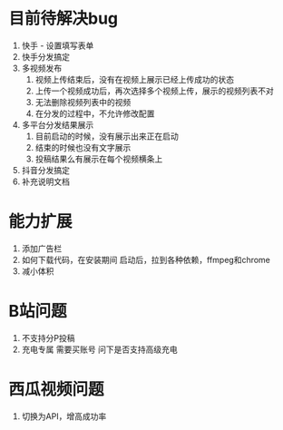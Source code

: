 # 目前待解决bug
1. 快手 - 设置填写表单
2. 快手分发搞定
3. 多视频发布
   1. 视频上传结束后，没有在视频上展示已经上传成功的状态
   2. 上传一个视频成功后，再次选择多个视频上传，展示的视频列表不对
   3. 无法删除视频列表中的视频
   4. 在分发的过程中，不允许修改配置
4. 多平台分发结果展示
   1. 目前启动的时候，没有展示出来正在启动
   2. 结束的时候也没有文字展示
   3. 投稿结果么有展示在每个视频横条上
5. 抖音分发搞定
6. 补充说明文档

# 能力扩展
1. 添加广告栏
2. 如何下载代码，在安装期间
  启动后，拉到各种依赖，ffmpeg和chrome
1. 减小体积

# B站问题
1. 不支持分P投稿
2. 充电专属
  需要买账号
  问下是否支持高级充电

# 西瓜视频问题
1. 切换为API，增高成功率
